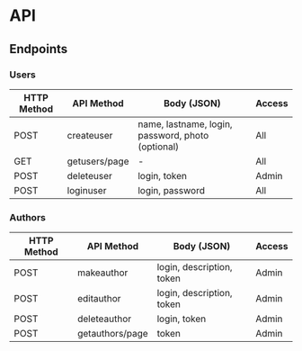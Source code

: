# API

## Endpoints

### Users

HTTP Method | API Method | Body (JSON) | Access
---|---|---|---
POST | createuser | name, lastname, login, password, photo (optional) | All
GET | getusers/page | - | All
POST | deleteuser | login, token | Admin
POST | loginuser | login, password | All

### Authors

HTTP Method | API Method | Body (JSON) | Access
---|---|---|---
POST | makeauthor | login, description, token | Admin
POST | editauthor | login, description, token | Admin
POST | deleteauthor | login, token | Admin
POST | getauthors/page | token | Admin